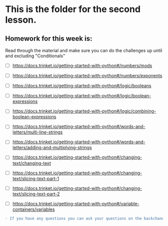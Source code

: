 # This is the folder for the second lesson.


## Homework for this week is:
Read through the material and make sure you can do the challenges up until and excluding "Conditionals"

- [ ] https://docs.trinket.io/getting-started-with-python#/numbers/mods
- [ ] https://docs.trinket.io/getting-started-with-python#/numbers/exponents
- [ ] https://docs.trinket.io/getting-started-with-python#/logic/booleans
- [ ] https://docs.trinket.io/getting-started-with-python#/logic/boolean-expressions
- [ ] https://docs.trinket.io/getting-started-with-python#/logic/combining-boolean-expressions
- [ ] https://docs.trinket.io/getting-started-with-python#/words-and-letters/multi-line-strings
- [ ] https://docs.trinket.io/getting-started-with-python#/words-and-letters/adding-and-multiplying-strings
- [ ] https://docs.trinket.io/getting-started-with-python#/changing-text/changing-text
- [ ] https://docs.trinket.io/getting-started-with-python#/changing-text/slicing-text-part-1
- [ ] https://docs.trinket.io/getting-started-with-python#/changing-text/slicing-text-part-2
- [ ] https://docs.trinket.io/getting-started-with-python#/variable-containers/variables


```diff
- If you have any questions you can ask your questions on the backchannel chat, the code is d8772
```

